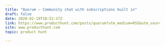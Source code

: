 ```yaml
---
title: "Quorum — Community chat with subscriptions built in"
draft: false
date: 2020-02-19T18:52:17Z
link: https://www.producthunt.com/posts/quorum?utm_medium=RSS&utm_source=hune
site: www.producthunt.com
topic: product hunt  

---
```

